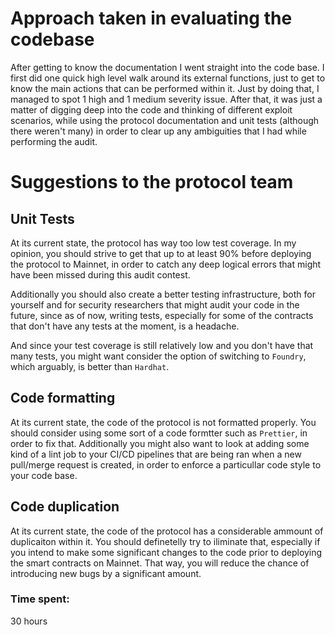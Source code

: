 # Approach taken in evaluating the codebase

After getting to know the documentation I went straight into the code base. I first did one quick high level walk around its external functions, just to get to know the main actions that can be performed within it. Just by doing that, I managed to spot 1 high and 1 medium severity issue. After that, it was just a matter of digging deep into the code and thinking of different exploit scenarios, while using the protocol documentation and unit tests (although there weren't many) in order to clear up any ambiguities that I had while performing the audit. 

# Suggestions to the protocol team

## Unit Tests
At its current state, the protocol has way too low test coverage. In my opinion, you should strive to get that up to at least 90% before deploying the protocol to Mainnet, in order to catch any deep logical errors that might have been missed during this audit contest. 

Additionally you should also create a better testing infrastructure, both for yourself and for security researchers that might audit your code in the future, since as of now, writing tests, especially for some of the contracts that don't have any tests at the moment, is a headache.

And since your test coverage is still relatively low and you don't have that many tests, you might want consider the option of switching to `Foundry`, which arguably, is better than `Hardhat`.

## Code formatting
At its current state, the code of the protocol is not formatted properly. You should consider using some sort of a code formtter such as `Prettier`, in order to fix that. Additionally you might also want to look at adding some kind of a lint job to your CI/CD pipelines that are being ran when a new pull/merge request is created, in order to enforce a particullar code style to your code base.

## Code duplication
At its current state, the code of the protocol has a considerable ammount of duplicaiton within it. You should definetelly try to iliminate that, especially if you intend to make some significant changes to the code prior to deploying the smart contracts on Mainnet. That way, you will reduce the chance of introducing new bugs by a significant amount.


### Time spent:
30 hours
